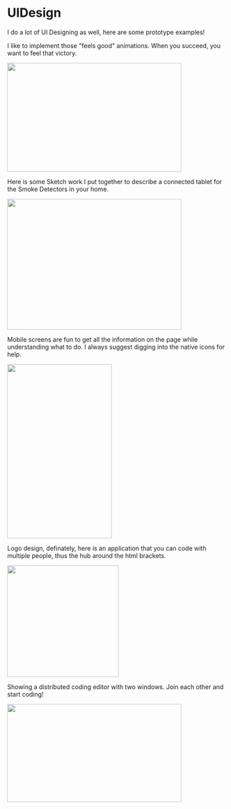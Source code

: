 # UIDesign
I do a lot of UI Designing as well, here are some prototype examples!

<p>I like to implement those "feels good" animations. When you succeed, you want to feel that victory.</p>
<img src="https://github.com/MissFacetious/UIDesign/blob/master/Codehort/animated/run.gif?raw=true" width="400" height="250">

<p>Here is some Sketch work I put together to describe a connected tablet for the Smoke Detectors in your home.</p>
<img src="https://github.com/MissFacetious/UIDesign/blob/master/SmokeDetector/paper-prototype.png?raw=true" width="400" height="300">

<p>Mobile screens are fun to get all the information on the page while understanding what to do. I always suggest digging into the native icons for help.</p>
<img src="https://github.com/MissFacetious/UIDesign/blob/master/QuizApp/images/addquiz.png?raw=true" width="240" height="400">

<p>Logo design, definately, here is an application that you can code with multiple people, thus the hub around the html brackets.</p>
<img src="https://github.com/MissFacetious/UIDesign/blob/master/Codehort/icon/codehort-black-yellow.png?raw=true" width="256" height="256">

<p>Showing a distributed coding editor with two windows. Join each other and start coding!</p>
<img src="https://github.com/MissFacetious/UIDesign/blob/master/Codehort/animated/distributed.gif?raw=true" width="400" height="225">
